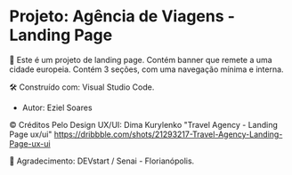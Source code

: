 # Projeto: Agência de Viagens - Landing Page
🚀 Este é um projeto de landing page. Contém banner que remete a uma cidade europeia. Contém 3 seções, com uma navegação mínima e interna.

🛠️ Construído com: Visual Studio Code.

- Autor: Eziel Soares

©️ Créditos Pelo Design UX/UI: Dima Kurylenko "Travel Agency - Landing Page ux/ui"
   https://dribbble.com/shots/21293217-Travel-Agency-Landing-Page-ux-ui

🎁 Agradecimento: DEVstart / Senai - Florianópolis.
